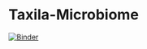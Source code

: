 # Taxila-Microbiome
[![Binder](https://mybinder.org/badge_logo.svg)](https://mybinder.org/v2/gh/suchee-sbi/Taxila-Microbiome/main?urlpath=lab)
